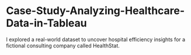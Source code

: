 # Case-Study-Analyzing-Healthcare-Data-in-Tableau
I explored a real-world dataset to uncover hospital efficiency insights for a fictional consulting company called HealthStat.
